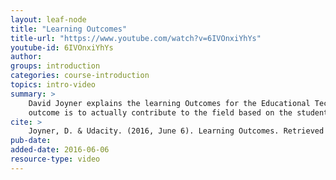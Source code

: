 ```yaml
---
layout: leaf-node
title: "Learning Outcomes"
title-url: "https://www.youtube.com/watch?v=6IVOnxiYhYs"
youtube-id: 6IVOnxiYhYs
author: 
groups: introduction
categories: course-introduction
topics: intro-video
summary: >
    David Joyner explains the learning Outcomes for the Educational Technology course.  The learning
    outcome is to actually contribute to the field based on the student interest.
cite: >
    Joyner, D. & Udacity. (2016, June 6). Learning Outcomes. Retrieved from https://www.youtube.com/watch?v=6IVOnxiYhYs
pub-date: 
added-date: 2016-06-06
resource-type: video
---
```


